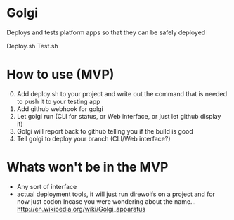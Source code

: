 Golgi
=====

Deploys and tests platform apps so that they can be safely deployed


Deploy.sh
Test.sh


How to use (MVP)
==========
0. Add deploy.sh to your project and write out the command that is needed to push it to your testing app
1. Add github webhook for golgi
2. Let golgi run (CLI for status, or Web interface, or just let github display it)
3. Golgi will report back to github telling you if the build is good
4. Tell golgi to deploy your branch (CLI/Web interface?) 

Whats won't be in the MVP
=========================
* Any sort of interface
* actual deployment tools, it will just run direwolfs on a project and for now just codon
Incase you were wondering about the name...
http://en.wikipedia.org/wiki/Golgi_apparatus
